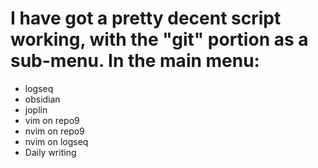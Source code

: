 # I have got a pretty decent script working, with the "git" portion as a sub-menu. In the main menu:

- logseq
- obsidian
- joplin
- vim on repo9
- nvim on repo9
- nvim on logseq
- Daily writing

 

